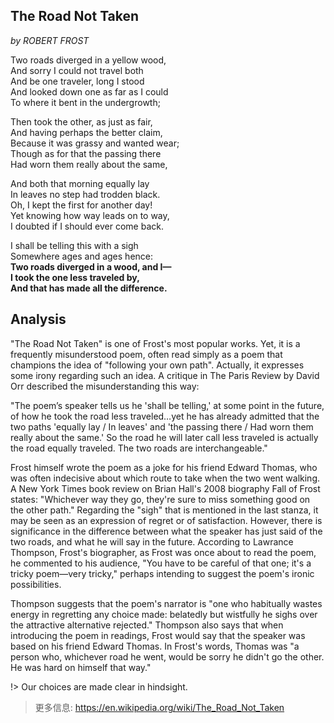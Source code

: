 ## The Road Not Taken  
*by ROBERT FROST*  
  
Two roads diverged in a yellow wood,  
And sorry I could not travel both  
And be one traveler, long I stood  
And looked down one as far as I could  
To where it bent in the undergrowth;  

Then took the other, as just as fair,  
And having perhaps the better claim,  
Because it was grassy and wanted wear;  
Though as for that the passing there  
Had worn them really about the same,  

And both that morning equally lay  
In leaves no step had trodden black.  
Oh, I kept the first for another day!  
Yet knowing how way leads on to way,  
I doubted if I should ever come back.  

I shall be telling this with a sigh  
Somewhere ages and ages hence:  
**Two roads diverged in a wood, and I—**  
**I took the one less traveled by,**  
**And that has made all the difference.**  



## Analysis
"The Road Not Taken" is one of Frost's most popular works. Yet, it is a frequently misunderstood poem, often read simply as a poem that champions the idea of "following your own path". Actually, it expresses some irony regarding such an idea. A critique in The Paris Review by David Orr described the misunderstanding this way:

"The poem’s speaker tells us he 'shall be telling,' at some point in the future, of how he took the road less traveled…yet he has already admitted that the two paths 'equally lay / In leaves' and 'the passing there / Had worn them really about the same.' So the road he will later call less traveled is actually the road equally traveled. The two roads are interchangeable."

Frost himself wrote the poem as a joke for his friend Edward Thomas, who was often indecisive about which route to take when the two went walking. A New York Times book review on Brian Hall's 2008 biography Fall of Frost states: "Whichever way they go, they're sure to miss something good on the other path." Regarding the "sigh" that is mentioned in the last stanza, it may be seen as an expression of regret or of satisfaction. However, there is significance in the difference between what the speaker has just said of the two roads, and what he will say in the future. According to Lawrance Thompson, Frost's biographer, as Frost was once about to read the poem, he commented to his audience, "You have to be careful of that one; it's a tricky poem—very tricky," perhaps intending to suggest the poem's ironic possibilities. 

Thompson suggests that the poem's narrator is "one who habitually wastes energy in regretting any choice made: belatedly but wistfully he sighs over the attractive alternative rejected." Thompson also says that when introducing the poem in readings, Frost would say that the speaker was based on his friend Edward Thomas. In Frost's words, Thomas was "a person who, whichever road he went, would be sorry he didn't go the other. He was hard on himself that way."

!> Our choices are made clear in hindsight.

> 更多信息: https://en.wikipedia.org/wiki/The_Road_Not_Taken